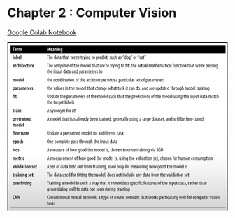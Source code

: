 # Chapter 2 : Computer Vision

[Google Colab Notebook](https://colab.research.google.com/drive/12W-nnjdbBX3RXBAiDbmV27A33fqx-SlQ?authuser=1#scrollTo=99ZmEDnBi2y-)

![image info](important_definitions.png)

